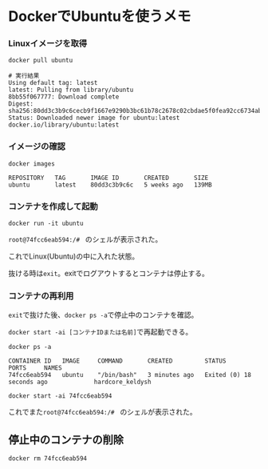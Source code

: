 # DockerでUbuntuを使うメモ

### Linuxイメージを取得

```
docker pull ubuntu
```

```
# 実行結果
Using default tag: latest
latest: Pulling from library/ubuntu
8bb55f067777: Download complete 
Digest: sha256:80dd3c3b9c6cecb9f1667e9290b3bc61b78c2678c02cbdae5f0fea92cc6734ab
Status: Downloaded newer image for ubuntu:latest
docker.io/library/ubuntu:latest
```

### イメージの確認

```
docker images

REPOSITORY   TAG       IMAGE ID       CREATED       SIZE
ubuntu       latest    80dd3c3b9c6c   5 weeks ago   139MB
```

### コンテナを作成して起動

```
docker run -it ubuntu
```

`root@74fcc6eab594:/# ` のシェルが表示された。

これでLinux(Ubuntu)の中に入れた状態。

抜ける時は`exit`。exitでログアウトするとコンテナは停止する。

### コンテナの再利用

`exit`で抜けた後、`docker ps -a`で停止中のコンテナを確認。

`docker start -ai [コンテナIDまたは名前]`で再起動できる。

```
docker ps -a

CONTAINER ID   IMAGE     COMMAND       CREATED         STATUS                      PORTS     NAMES
74fcc6eab594   ubuntu    "/bin/bash"   3 minutes ago   Exited (0) 18 seconds ago             hardcore_keldysh
```

```
docker start -ai 74fcc6eab594
```

これでまた`root@74fcc6eab594:/# ` のシェルが表示された。

## 停止中のコンテナの削除

```
docker rm 74fcc6eab594
```

